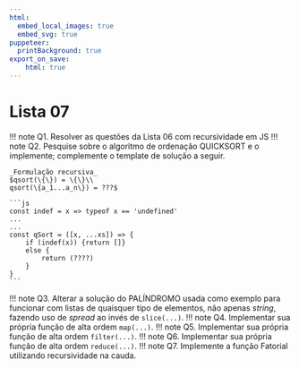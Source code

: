 ```yaml
---
html:
  embed_local_images: true
  embed_svg: true
puppeteer: 
  printBackground: true
export_on_save:
    html: true
---
```


# Lista 07

!!! note Q1. Resolver as questões da Lista 06 com recursividade em JS
!!! note Q2. Pesquise sobre o algoritmo de ordenação QUICKSORT e o implemente; complemente o template de solução a seguir. 

    _Formulação recursiva_
    $qsort(\{\}) = \{\}\\
    qsort(\{a_1...a_n\}) = ???$

    ```js
    const indef = x => typeof x == 'undefined'
    ...
    ...
    const qSort = ([x, ...xs]) => {
        if (indef(x)) {return []}
        else {
            return (????)
        }
    }
    ```

!!! note Q3. Alterar a solução do PALÍNDROMO usada como exemplo para funcionar com listas de quaisquer tipo de elementos, não apenas _string_, fazendo uso de _spread_ ao invés de `slice(...)`.
!!! note Q4. Implementar sua própria função de alta ordem `map(...)`. 
!!! note Q5. Implementar sua própria função de alta ordem `filter(...)`. 
!!! note Q6. Implementar sua própria função de alta ordem `reduce(...)`. 
!!! note Q7. Implemente a função Fatorial utilizando recursividade na cauda.